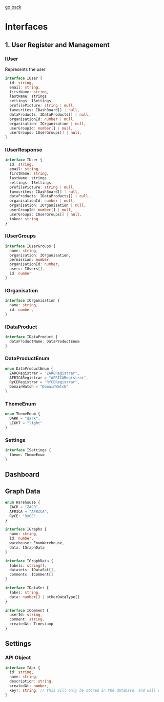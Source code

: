 [go back](readme.md)

# Interfaces

## 1. User Register and Management

### IUser
Represents the user
```ts
interface IUser {
  id: string,
  email: string,
  firstName: string,
  lastName: strings
  settings: ISettings,
  profilePicture: string | null,
  favourites: IDashBoard[] | null,
  dataProducts: IDataProducts[] | null,
  organisationId: number | null,
  organisation: IOrganisation | null,
  userGroupId: number[] | null,
  userGroups: IUserGroups[] | null,
}
```
### IUserResponse
```ts
interface IUser {
  id: string,
  email: string,
  firstName: string,
  lastName: strings
  settings: ISettings,
  profilePicture: string | null,
  favourites: IDashBoard[] | null,
  dataProducts: IDataProducts[] | null,
  organisationId: number | null,
  organisation: IOrganisation | null,
  userGroupId: number[] | null,
  userGroups: IUserGroups[] | null,
  token: string
}
```
### IUserGroups
```ts
interface IUserGroups {
  name: string,
  organisation: IOrganisation,
  permission: number,
  organisationId: number,
  users: IUsers[],
  id: number
}
```
### IOrganisation
```ts
interface IOrganisation {
  name: string,
  id: number,
}
```
### IDataProduct
```ts
interface IDataProduct {
  dataProductName: DataProductEnum
}
```
### DataProductEnum
```ts
enum DataProductEnum {
  ZARCRegistrar = "ZARCRegistrar",
  AFRICARegistrar = "AFRICARegistrar",
  RyCERegistrar = "RYCERegistrar",
  DomainWatch = "DomainWatch"
}
```
### ThemeEnum
```ts
enum ThemeEnum {
  DARK = "dark",
  LIGHT = "light"
}
```
### Settings
```ts
interface ISettings {
  theme: ThemeEnum
}
```

## Dashboard

## Graph Data
```ts
enum Warehouse {
  ZACR = "ZACR",
  AFRICA = "AFRICA",
  RyCE: "RyCE"
}
```

```ts
interface IGraphs {
  name: string,
  id: number,
  warehouse: EnumWarehouse,
  data: IGraphData
}
```

```ts
interface IGraphData {
  labels: string[],
  datasets: IDataSet[],
  comments: IComment[]
}
```

```ts
interface IDataSet {
  label: string,
  data: number[] | otherDataType[]
}
```

```ts
interface IComment {
  userId: string,
  comment: string,
  createdAt: Timestamp
}
```

## Settings
### API Object
```ts
interface IApi {
  id: string,
  name: string,
  description: string,
  createdAt: number,
  key?: string, // this will only be stored in the database, and will not be shown to the user always, will only be shown when they create the api key
}
```
